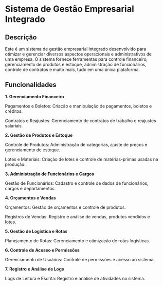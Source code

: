 # Sistema de Gestão Empresarial Integrado

## Descrição

Este é um sistema de gestão empresarial integrado desenvolvido para otimizar e gerenciar diversos aspectos operacionais e administrativos de uma empresa. O sistema fornece ferramentas para controle financeiro, gerenciamento de produtos e estoque, administração de funcionários, controle de contratos e muito mais, tudo em uma única plataforma.

## Funcionalidades

**1. Gerenciamento Financeiro**

Pagamentos e Boletos: Criação e manipulação de pagamentos, boletos e créditos.

Contratos e Reajustes: Gerenciamento de contratos de trabalho e reajustes salariais.

**2. Gestão de Produtos e Estoque**

Controle de Produtos: Administração de categorias, ajuste de preços e gerenciamento de estoque.

Lotes e Materiais: Criação de lotes e controle de matérias-primas usadas na produção.

**3. Administração de Funcionários e Cargos**

Gestão de Funcionários: Cadastro e controle de dados de funcionários, cargos e departamentos.

**4. Orçamentos e Vendas**

Orçamentos: Gestão de orçamentos e controle de produtos.

Registros de Vendas: Registro e análise de vendas, produtos vendidos e lotes.

**5. Gestão de Logística e Rotas**

Planejamento de Rotas: Gerenciamento e otimização de rotas logísticas.

**6. Controle de Acesso e Permissões**

Gerenciamento de Usuários: Controle de permissões e acesso ao sistema.

**7. Registro e Análise de Logs**

Logs de Leitura e Escrita: Registro e análise de atividades no sistema.
